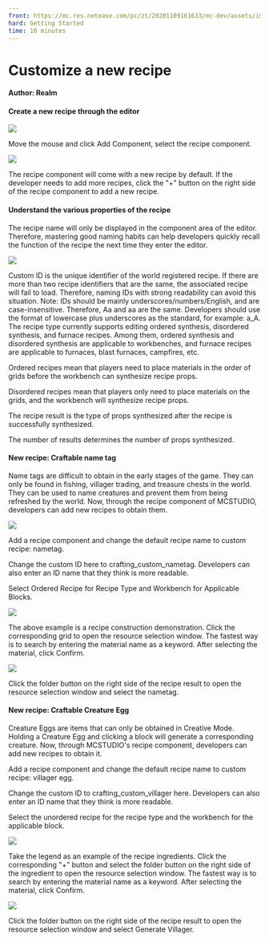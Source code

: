 ```yaml
--- 
front: https://mc.res.netease.com/pc/zt/20201109161633/mc-dev/assets/img/4_4.347fdf50.jpg 
hard: Getting Started 
time: 10 minutes 
--- 
```

# Customize a new recipe 
#### Author: Realm 
#### Create a new recipe through the editor 

![](./images/4_1.jpg) 

Move the mouse and click Add Component, select the recipe component. 

![](./images/4_2.jpg) 

The recipe component will come with a new recipe by default. If the developer needs to add more recipes, click the "+" button on the right side of the recipe component to add a new recipe. 

#### Understand the various properties of the recipe 

The recipe name will only be displayed in the component area of the editor. Therefore, mastering good naming habits can help developers quickly recall the function of the recipe the next time they enter the editor.

![](./images/4_3.jpg) 

Custom ID is the unique identifier of the world registered recipe. If there are more than two recipe identifiers that are the same, the associated recipe will fail to load. Therefore, naming IDs with strong readability can avoid this situation. Note: IDs should be mainly underscores/numbers/English, and are case-insensitive. Therefore, Aa and aa are the same. Developers should use the format of lowercase plus underscores as the standard, for example: a_A. The recipe type currently supports editing ordered synthesis, disordered synthesis, and furnace recipes. Among them, ordered synthesis and disordered synthesis are applicable to workbenches, and furnace recipes are applicable to furnaces, blast furnaces, campfires, etc. 

Ordered recipes mean that players need to place materials in the order of grids before the workbench can synthesize recipe props. 

Disordered recipes mean that players only need to place materials on the grids, and the workbench will synthesize recipe props. 

The recipe result is the type of props synthesized after the recipe is successfully synthesized. 

The number of results determines the number of props synthesized. 

#### New recipe: Craftable name tag 

Name tags are difficult to obtain in the early stages of the game. They can only be found in fishing, villager trading, and treasure chests in the world. They can be used to name creatures and prevent them from being refreshed by the world. Now, through the recipe component of MCSTUDIO, developers can add new recipes to obtain them. 

![](./images/4_4.jpg) 




Add a recipe component and change the default recipe name to custom recipe: nametag. 

Change the custom ID here to crafting_custom_nametag. Developers can also enter an ID name that they think is more readable. 

Select Ordered Recipe for Recipe Type and Workbench for Applicable Blocks. 

![](./images/4_5.jpg) 

The above example is a recipe construction demonstration. Click the corresponding grid to open the resource selection window. The fastest way is to search by entering the material name as a keyword. After selecting the material, click Confirm. 

![](./images/4_6.jpg) 

Click the folder button on the right side of the recipe result to open the resource selection window and select the nametag. 

#### New recipe: Craftable Creature Egg 

Creature Eggs are items that can only be obtained in Creative Mode. Holding a Creature Egg and clicking a block will generate a corresponding creature. Now, through MCSTUDIO's recipe component, developers can add new recipes to obtain it. 

Add a recipe component and change the default recipe name to custom recipe: villager egg. 

Change the custom ID to crafting_custom_villager here. Developers can also enter an ID name that they think is more readable. 

Select the unordered recipe for the recipe type and the workbench for the applicable block. 

![](./images/4_7.jpg) 

Take the legend as an example of the recipe ingredients. Click the corresponding "+" button and select the folder button on the right side of the ingredient to open the resource selection window. The fastest way is to search by entering the material name as a keyword. After selecting the material, click Confirm. 

![](./images/4_8.jpg) 

Click the folder button on the right side of the recipe result to open the resource selection window and select Generate Villager.
